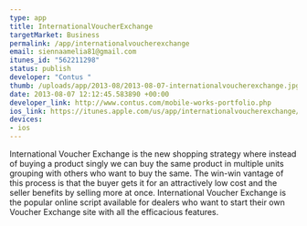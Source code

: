 ```yaml
--- 
type: app
title: InternationalVoucherExchange
targetMarket: Business
permalink: /app/internationalvoucherexchange
email: siennaamelia81@gmail.com
itunes_id: "562211298"
status: publish
developer: "Contus "
thumb: /uploads/app/2013-08/2013-08-07-internationalvoucherexchange.jpg
date: 2013-08-07 12:12:45.583890 +00:00
developer_link: http://www.contus.com/mobile-works-portfolio.php
ios_link: https://itunes.apple.com/us/app/internationalvoucherexchange/id562211298?ls=1%26mt=8#
devices: 
- ios
---
```


International Voucher Exchange is the new shopping strategy where instead of buying a product singly we can buy the same product in multiple units grouping with others who want to buy the same. The win-win vantage of this process is that the buyer gets it for an attractively low cost and the seller benefits by selling more at once. International Voucher Exchange is the popular online script available for dealers who want to start their own Voucher Exchange site with all the efficacious features.

